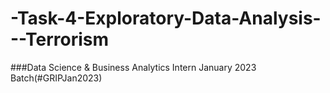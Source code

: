 # -Task-4-Exploratory-Data-Analysis---Terrorism
###Data Science &amp; Business Analytics Intern January 2023 Batch(#GRIPJan2023)
